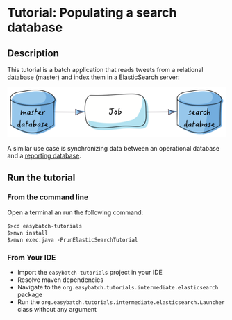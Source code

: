 # Tutorial: Populating a search database

## Description

This tutorial is a batch application that reads tweets from a relational database (master) and index them in a ElasticSearch server:

![db-to-db](db-to-db.png)

A similar use case is synchronizing data between an operational database and a [reporting database](http://martinfowler.com/bliki/ReportingDatabase.html).

## Run the tutorial

### From the command line

Open a terminal an run the following command:

```
$>cd easybatch-tutorials
$>mvn install
$>mvn exec:java -PrunElasticSearchTutorial
```

### From Your IDE

* Import the `easybatch-tutorials` project in your IDE
* Resolve maven dependencies
* Navigate to the `org.easybatch.tutorials.intermediate.elasticsearch` package
* Run the `org.easybatch.tutorials.intermediate.elasticsearch.Launcher` class without any argument
